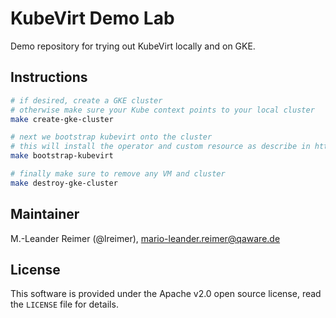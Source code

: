 # KubeVirt Demo Lab

Demo repository for trying out KubeVirt locally and on GKE.

## Instructions

```bash
# if desired, create a GKE cluster
# otherwise make sure your Kube context points to your local cluster
make create-gke-cluster

# next we bootstrap kubevirt onto the cluster
# this will install the operator and custom resource as describe in https://kubevirt.io/quickstart_cloud/
make bootstrap-kubevirt

# finally make sure to remove any VM and cluster
make destroy-gke-cluster
```

## Maintainer

M.-Leander Reimer (@lreimer), <mario-leander.reimer@qaware.de>

## License

This software is provided under the Apache v2.0 open source license, read the `LICENSE` file for details.
